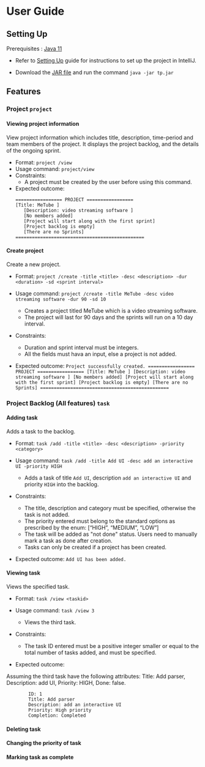 # User Guide
## Setting Up
Prerequisites : [Java 11](https://www.oracle.com/java/technologies/javase-jdk11-downloads.html)
* Refer to [Setting Up](https://github.com/AY2021S1-CS2113T-F11-4/tp/blob/master/README.md#setting-up-in-intellij) guide for instructions to set up the
 project in IntelliJ.
 
* Download the [JAR file](https://github.com/AY2021S1-CS2113T-F11-4/tp) 
 and run the command `java -jar tp.jar`


## Features 
### Project `project`
#### Viewing project information
View project information which includes title, description, time-period and team members of the project. 
It displays the project backlog, and the details of the ongoing sprint.
* Format: `project /view`
* Usage command: `project/view`
* Constraints:
    * A project must be created by the user before using this command.
* Expected outcome:
    ```
    ================= PROJECT =================
    [Title: MeTube ]
       [Description: video streaming software ]
       [No members added]
       [Project will start along with the first sprint]
       [Project backlog is empty]
       [There are no Sprints]
    ===============================================
    ```
    
#### Create project
Create a new project.
* Format: `project /create -title <title> -desc <description> -dur <duration> -sd <sprint interval>`
* Usage command: `project /create -title MeTube -desc video streaming software -dur 90 -sd 10`
    * Creates a project titled MeTube which is a video streaming software. 
    * The project will last for 90 days and the sprints will run on a 10 day interval.

* Constraints:
    * Duration and sprint interval must be integers.
    * All the fields must hava an input, else a project is not added.
* Expected outcome:
      ```Project successfully created.
    ================= PROJECT =================
    [Title: MeTube ]
       [Description: video streaming software ]
       [No members added]
       [Project will start along with the first sprint]
       [Project backlog is empty]
       [There are no Sprints]
    ===============================================```
    
### Project Backlog (All features) `task`
#### Adding task
Adds a task to the backlog.
* Format: `task /add -title <title> -desc <description> -priority <category>`
* Usage command: `task /add -title Add UI -desc add an interactive UI -priority HIGH`
    * Adds a task of title `Add UI`, description `add an interactive UI` and priority `HIGH` into the backlog.
    
* Constraints:
    * The title, description and category must be specified, otherwise the task is not added.
    * The priority entered must belong to the standard options as prescribed by the enum: [“HIGH”, “MEDIUM”, “LOW”]
    * The task will be added as "not done" status. Users need to manually mark a task as done after creation.
    * Tasks can only be created if a project has been created.
* Expected outcome:
`Add UI has been added.`

#### Viewing task
Views the specified task.
* Format: `task /view <taskid>`
* Usage command: `task /view 3`
    * Views the third task.
    
* Constraints:
    * The task ID entered must be a positive integer smaller or equal to the total number of tasks added, and must be specified.
* Expected outcome:

Assuming the third task have the following attributes: Title: Add parser, Description: add UI, Priority: HIGH, Done: false.
```[Task]
        ID: 1
        Title: Add parser 
        Description: add an interactive UI 
        Priority: High priority
        Completion: Completed
 ```
#### Deleting task
#### Changing the priority of task
#### Marking task as complete


      
